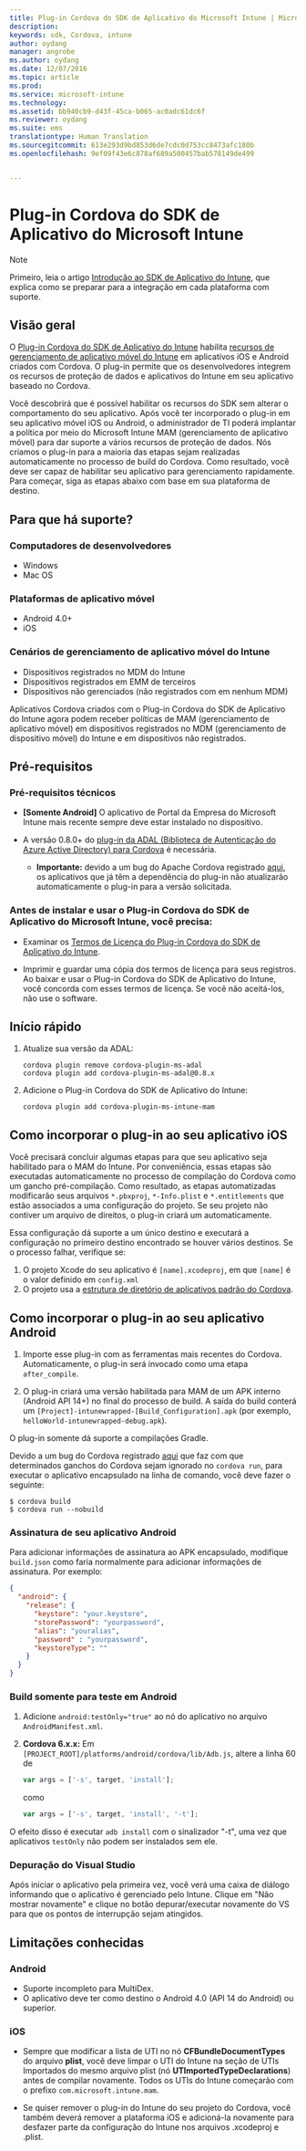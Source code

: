 ```yaml
---
title: Plug-in Cordova do SDK de Aplicativo do Microsoft Intune | Microsoft Intune
description: 
keywords: sdk, Cordova, intune
author: oydang
manager: angrobe
ms.author: oydang
ms.date: 12/07/2016
ms.topic: article
ms.prod: 
ms.service: microsoft-intune
ms.technology: 
ms.assetid: bb940cb9-d43f-45ca-b065-ac0adc61dc6f
ms.reviewer: oydang
ms.suite: ems
translationtype: Human Translation
ms.sourcegitcommit: 613e293d9bd853d6de7cdc0d753cc8473afc180b
ms.openlocfilehash: 9ef09f43e6c878af689a500457bab578149de499


---
```

# <a name="microsoft-intune-app-sdk-cordova-plugin"></a>Plug-in Cordova do SDK de Aplicativo do Microsoft Intune

> [!NOTE]
> Primeiro, leia o artigo [Introdução ao SDK de Aplicativo do Intune](intune-app-sdk-get-started.md), que explica como se preparar para a integração em cada plataforma com suporte.


## <a name="overview"></a>Visão geral

O [Plug-in Cordova do SDK de Aplicativo do Intune](https://github.com/msintuneappsdk/cordova-plugin-ms-intune-mam) habilita [recursos de gerenciamento de aplicativo móvel do Intune](/intune/deploy-use/protect-app-data-using-mobile-app-management-policies-with-microsoft-intune) em aplicativos iOS e Android criados com Cordova. O plug-in permite que os desenvolvedores integrem os recursos de proteção de dados e aplicativos do Intune em seu aplicativo baseado no Cordova.

Você descobrirá que é possível habilitar os recursos do SDK sem alterar o comportamento do seu aplicativo. Após você ter incorporado o plug-in em seu aplicativo móvel iOS ou Android, o administrador de TI poderá implantar a política por meio do Microsoft Intune MAM (gerenciamento de aplicativo móvel) para dar suporte a vários recursos de proteção de dados. Nós criamos o plug-in para a maioria das etapas sejam realizadas automaticamente no processo de build do Cordova. Como resultado, você deve ser capaz de habilitar seu aplicativo para gerenciamento rapidamente. Para começar, siga as etapas abaixo com base em sua plataforma de destino.




## <a name="whats-supported"></a>Para que há suporte?

### <a name="developer-machines"></a>Computadores de desenvolvedores
* Windows
* Mac OS


### <a name="mobile-app-platforms"></a>Plataformas de aplicativo móvel
* Android 4.0+
* iOS

### <a name="intune-mobile-application-management-scenarios"></a>Cenários de gerenciamento de aplicativo móvel do Intune

* Dispositivos registrados no MDM do Intune
* Dispositivos registrados em EMM de terceiros
* Dispositivos não gerenciados (não registrados com em nenhum MDM)

Aplicativos Cordova criados com o Plug-in Cordova do SDK de Aplicativo do Intune agora podem receber políticas de MAM (gerenciamento de aplicativo móvel) em dispositivos registrados no MDM (gerenciamento de dispositivo móvel) do Intune e em dispositivos não registrados.



## <a name="prerequisites"></a>Pré-requisitos

### <a name="technical-prerequisites"></a>Pré-requisitos técnicos

* **[Somente Android]** O aplicativo de Portal da Empresa do Microsoft Intune mais recente sempre deve estar instalado no dispositivo.


* A versão 0.8.0+ do [plug-in da ADAL (Biblioteca de Autenticação do Azure Active Directory) para Cordova](https://github.com/AzureAD/azure-activedirectory-library-for-cordova) é necessária.
  * **Importante:** devido a um bug do Apache Cordova registrado [aqui](https://issues.apache.org/jira/browse/CB-6227?jql=text%20~%20%22plugin%20dependency%22), os aplicativos que já têm a dependência do plug-in não atualizarão automaticamente o plug-in para a versão solicitada.


### <a name="before-you-install-and-use-microsoft-intune-app-sdk-cordova-plugin-you-must"></a>Antes de instalar e usar o Plug-in Cordova do SDK de Aplicativo do Microsoft Intune, você **precisa**:

* Examinar os [Termos de Licença do Plug-in Cordova do SDK de Aplicativo do Intune](https://github.com/msintuneappsdk/cordova-plugin-ms-intune-mam/blob/master/Intune_App_SDK_Cordova_plugin_RTM_license.pdf).

* Imprimir e guardar uma cópia dos termos de licença para seus registros. Ao baixar e usar o Plug-in Cordova do SDK de Aplicativo do Intune, você concorda com esses termos de licença.  Se você não aceitá-los, não use o software.


## <a name="quick-start"></a>Início rápido

1. Atualize sua versão da ADAL:

    ```
    cordova plugin remove cordova-plugin-ms-adal
    cordova plugin add cordova-plugin-ms-adal@0.8.x
    ```

2. Adicione o Plug-in Cordova do SDK de Aplicativo do Intune:

    ```
    cordova plugin add cordova-plugin-ms-intune-mam
    ```

## <a name="how-to-build-the-plugin-into-your-ios-app"></a>Como incorporar o plug-in ao seu aplicativo iOS

Você precisará concluir algumas etapas para que seu aplicativo seja habilitado para o MAM do Intune. Por conveniência, essas etapas são executadas automaticamente no processo de compilação do Cordova como um gancho pré-compilação. Como resultado, as etapas automatizadas modificarão seus arquivos `*.pbxproj`, `*-Info.plist` e `*.entitlements` que estão associados a uma configuração do projeto. Se seu projeto não contiver um arquivo de direitos, o plug-in criará um automaticamente.

Essa configuração dá suporte a um único destino e executará a configuração no primeiro destino encontrado se houver vários destinos. Se o processo falhar, verifique se:

1. O projeto Xcode do seu aplicativo é `[name].xcodeproj`, em que `[name]` é o valor definido em `config.xml`
2. O projeto usa a [estrutura de diretório de aplicativos padrão do Cordova](https://cordova.apache.org/docs/en/latest/reference/cordova-cli/index.html#directory-structure).

## <a name="how-to-build-the-plugin-into-your-android-app"></a>Como incorporar o plug-in ao seu aplicativo Android

1. Importe esse plug-in com as ferramentas mais recentes do Cordova. Automaticamente, o plug-in será invocado como uma etapa `after_compile`.

2. O plug-in criará uma versão habilitada para MAM de um APK interno (Android API 14+) no final do processo de build. A saída do build conterá um `[Project]-intunewrapped-[Build_Configuration].apk` (por exemplo, `helloWorld-intunewrapped-debug.apk`).

O plug-in somente dá suporte a compilações Gradle.

Devido a um bug do Cordova registrado [aqui](https://issues.apache.org/jira/browse/CB-9434) que faz com que determinados ganchos do Cordova sejam ignorado no `cordova run`, para executar o aplicativo encapsulado na linha de comando, você deve fazer o seguinte:

```
$ cordova build
$ cordova run --nobuild
```


### <a name="signing-your-android-app"></a>Assinatura de seu aplicativo Android
Para adicionar informações de assinatura ao APK encapsulado, modifique `build.json` como faria normalmente para adicionar informações de assinatura. Por exemplo:
```json
{
  "android": {
    "release": {
      "keystore": "your.keystore",
      "storePassword": "yourpassword",
      "alias": "youralias",
      "password" : "yourpassword",
      "keystoreType": ""
    }
  }
}
```

### <a name="build-for-android-test-only"></a>Build somente para teste em Android

1. Adicione `android:testOnly="true"` ao nó do aplicativo no arquivo `AndroidManifest.xml`.


2. **Cordova 6.x.x:** Em `[PROJECT_ROOT]/platforms/android/cordova/lib/Adb.js`, altere a linha 60 de

    ```javascript
    var args = ['-s', target, 'install'];
    ```
    como
    ```javascript
    var args = ['-s', target, 'install', '-t'];
    ```

O efeito disso é executar `adb install` com o sinalizador "-t", uma vez que aplicativos `testOnly` não podem ser instalados sem ele.

### <a name="debugging-from-visual-studio"></a>Depuração do Visual Studio
Após iniciar o aplicativo pela primeira vez, você verá uma caixa de diálogo informando que o aplicativo é gerenciado pelo Intune. Clique em "Não mostrar novamente" e clique no botão depurar/executar novamente do VS para que os pontos de interrupção sejam atingidos.

## <a name="known-limitations"></a>Limitações conhecidas
### <a name="android"></a>Android
* Suporte incompleto para MultiDex.
* O aplicativo deve ter como destino o Android 4.0 (API 14 do Android) ou superior.

### <a name="ios"></a>iOS
* Sempre que modificar a lista de UTI no nó **CFBundleDocumentTypes** do arquivo **plist**, você deve limpar o UTI do Intune na seção de UTIs Importados do mesmo arquivo plist (nó **UTImportedTypeDeclarations**) antes de compilar novamente. Todos os UTIs do Intune começarão com o prefixo `com.microsoft.intune.mam`.

* Se quiser remover o plug-in do Intune do seu projeto do Cordova, você também deverá remover a plataforma iOS e adicioná-la novamente para desfazer parte da configuração do Intune nos arquivos .xcodeproj e .plist.



<!--HONumber=Dec16_HO2-->


